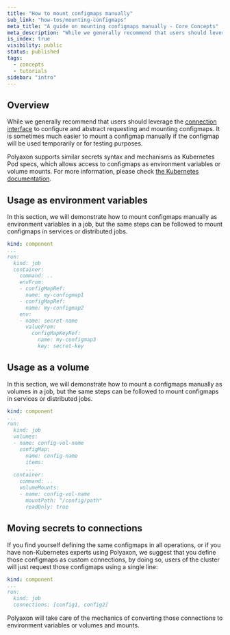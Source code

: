 ```yaml
---
title: "How to mount configmaps manually"
sub_link: "how-tos/mounting-configmaps"
meta_title: "A guide on mounting configmaps manually - Core Concepts"
meta_description: "While we generally recommend that users should leverage the connection interface to configure and abstract requesting and mounting configmaps, it's possible to mount configmaps manually."
is_index: true
visibility: public
status: published
tags:
  - concepts
  - tutorials
sidebar: "intro"
---
```


## Overview

While we generally recommend that users should leverage the [connection interface](/docs/setup/connections/)
to configure and abstract requesting and mounting configmaps.
It is sometimes much easier to mount a configmap manually if the configmap will be used temporarily or for testing purposes.

Polyaxon supports similar secrets syntax and mechanisms as Kubernetes Pod specs, 
which allows access to configmaps as environment variables or volume mounts. For more information, 
please check [the Kubernetes documentation](https://kubernetes.io/docs/concepts/configuration/configmap/).

## Usage as environment variables

In this section, we will demonstrate how to mount configmaps manually as environment variables in a job, but the same steps can be followed to mount configmaps in services or distributed jobs.

```yaml
kind: component
...
run:
  kind: job
  container:
    command: ..
    envFrom:
    - configMapRef:
      name: my-configmap1
    - configMapRef:
      name: my-configmap2
    env:
    - name: secret-name
      valueFrom:
        configMapKeyRef:
          name: my-configmap3
          key: secret-key
```

## Usage as a volume

In this section, we will demonstrate how to mount a configmaps manually as volumes in a job, but the same steps can be followed to mount configmaps in services or distributed jobs.

```yaml
kind: component
...
run:
  kind: job
  volumes:
  - name: config-vol-name
    configMap:
      name: config-name
      items:
      ...
  container:
    command: ..
    volumeMounts:
    - name: config-vol-name
      mountPath: "/config/path"
      readOnly: true
```

## Moving secrets to connections

If you find yourself defining the same configmaps in all operations, or if you have non-Kubernetes experts using Polyaxon, 
we suggest that you define those configmaps as custom connections, by doing so, users of the cluster will just request those configmaps using a single line:

```yaml
kind: component
...
run:
  kind: job
  connections: [config1, config2]
```

Polyaxon will take care of the mechanics of converting those connections to environment variables or volumes and mounts.
